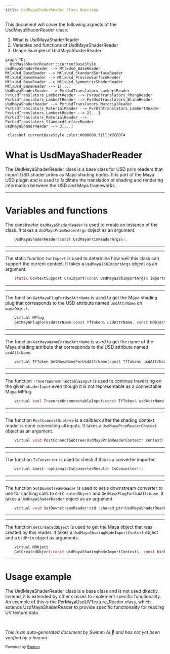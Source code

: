 ```yaml
---
title: UsdMayaShaderReader Class Overview
---
```

This document will cover the following aspects of the UsdMayaShaderReader class:

1. What is UsdMayaShaderReader
2. Variables and functions of UsdMayaShaderReader
3. Usage example of UsdMayaShaderReader

```mermaid
graph TD;
  UsdMayaShaderReader:::currentBaseStyle
UsdMayaShaderReader --> MtlxUsd_BaseReader
MtlxUsd_BaseReader --> MtlxUsd_StandardSurfaceReader
MtlxUsd_BaseReader --> MtlxUsd_PreviewSurfaceReader
MtlxUsd_BaseReader --> MtlxUsd_SymmetricShaderReader
MtlxUsd_BaseReader --> 1[...]
UsdMayaShaderReader --> PxrUsdTranslators_LambertReader
PxrUsdTranslators_LambertReader --> PxrUsdTranslators_PhongReader
PxrUsdTranslators_LambertReader --> PxrUsdTranslators_BlinnReader
UsdMayaShaderReader --> PxrUsdTranslators_MaterialReader
PxrUsdTranslators_MaterialReader --> PxrUsdTranslators_LambertReader
PxrUsdTranslators_LambertReader --> 2[...]
PxrUsdTranslators_MaterialReader --> PxrUsdTranslators_StandardSurfaceReader
UsdMayaShaderReader --> 3[...]

 classDef currentBaseStyle color:#000000,fill:#7CB9F4
```

# What is UsdMayaShaderReader

The UsdMayaShaderReader class is a base class for USD prim readers that import USD shader prims as Maya shading nodes. It is part of the Maya USD plugin and is used to facilitate the translation of shading and rendering information between the USD and Maya frameworks.

<SwmSnippet path="/lib/mayaUsd/fileio/shaderReader.h" line="44">

---

# Variables and functions

The constructor `UsdMayaShaderReader` is used to create an instance of the class. It takes a `UsdMayaPrimReaderArgs` object as an argument.

```c
    UsdMayaShaderReader(const UsdMayaPrimReaderArgs&);
```

---

</SwmSnippet>

<SwmSnippet path="/lib/mayaUsd/fileio/shaderReader.h" line="49">

---

The static function `CanImport` is used to determine how well this class can support the current context. It takes a `UsdMayaJobImportArgs` object as an argument.

```c
    static ContextSupport CanImport(const UsdMayaJobImportArgs& importArgs);
```

---

</SwmSnippet>

<SwmSnippet path="/lib/mayaUsd/fileio/shaderReader.h" line="63">

---

The function `GetMayaPlugForUsdAttrName` is used to get the Maya shading plug that corresponds to the USD attribute named `usdAttrName` on `mayaObject`.

```c
    virtual MPlug
    GetMayaPlugForUsdAttrName(const TfToken& usdAttrName, const MObject& mayaObject) const;
```

---

</SwmSnippet>

<SwmSnippet path="/lib/mayaUsd/fileio/shaderReader.h" line="75">

---

The function `GetMayaNameForUsdAttrName` is used to get the name of the Maya shading attribute that corresponds to the USD attribute named `usdAttrName`.

```c
    virtual TfToken GetMayaNameForUsdAttrName(const TfToken& usdAttrName) const;
```

---

</SwmSnippet>

<SwmSnippet path="/lib/mayaUsd/fileio/shaderReader.h" line="86">

---

The function `TraverseUnconnectableInput` is used to continue traversing on the given `shaderInput` even though it is not representable as a connectable Maya MPlug.

```c
    virtual bool TraverseUnconnectableInput(const TfToken& usdAttrName);
```

---

</SwmSnippet>

<SwmSnippet path="/lib/mayaUsd/fileio/shaderReader.h" line="90">

---

The function `PostConnectSubtree` is a callback after the shading context reader is done connecting all inputs. It takes a `UsdMayaPrimReaderContext` object as an argument.

```c
    virtual void PostConnectSubtree(UsdMayaPrimReaderContext* context);
```

---

</SwmSnippet>

<SwmSnippet path="/lib/mayaUsd/fileio/shaderReader.h" line="108">

---

The function `IsConverter` is used to check if this is a converter importer.

```c
    virtual boost::optional<IsConverterResult> IsConverter();
```

---

</SwmSnippet>

<SwmSnippet path="/lib/mayaUsd/fileio/shaderReader.h" line="114">

---

The function `SetDownstreamReader` is used to set a downstream converter to use for caching calls to `GetCreatedObject` and `GetMayaPlugForUsdAttrName`. It takes a `UsdMayaShaderReader` object as an argument.

```c
    virtual void SetDownstreamReader(std::shared_ptr<UsdMayaShaderReader> downstreamReader);
```

---

</SwmSnippet>

<SwmSnippet path="/lib/mayaUsd/fileio/shaderReader.h" line="123">

---

The function `GetCreatedObject` is used to get the Maya object that was created by this reader. It takes a `UsdMayaShadingModeImportContext` object and a `UsdPrim` object as arguments.

```c
    virtual MObject
    GetCreatedObject(const UsdMayaShadingModeImportContext&, const UsdPrim& prim) const;
```

---

</SwmSnippet>

# Usage example

The UsdMayaShaderReader class is a base class and is not used directly. Instead, it is extended by other classes to implement specific functionality. An example of this is the PxrMayaUsdUVTexture_Reader class, which extends UsdMayaShaderReader to provide specific functionality for reading UV texture data.

&nbsp;

*This is an auto-generated document by Swimm AI 🌊 and has not yet been verified by a human*

<SwmMeta version="3.0.0" repo-id="Z2l0aHViJTNBJTNBbWF5YS11c2QlM0ElM0FnaWxhZG5hdm90" repo-name="maya-usd" doc-type="class"><sup>Powered by [Swimm](/)</sup></SwmMeta>
